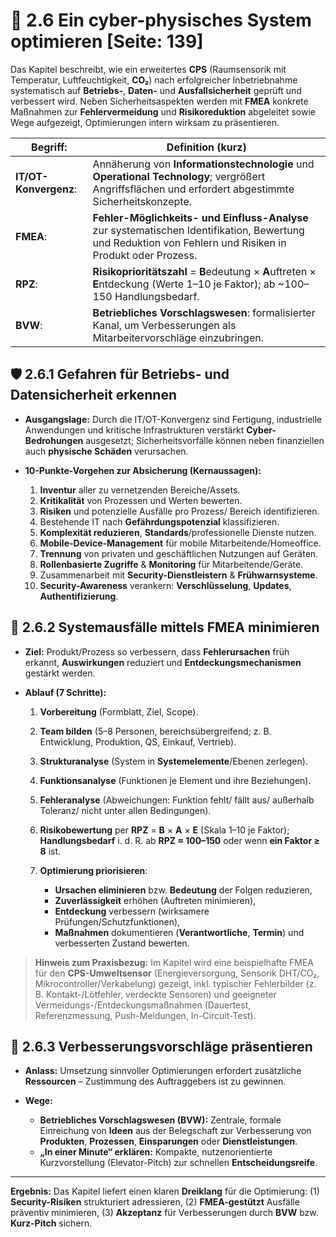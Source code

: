 # 🔧 2.6 Ein cyber-physisches System optimieren [Seite: 139]

Das Kapitel beschreibt, wie ein erweitertes **CPS** (Raumsensorik mit Temperatur, Luftfeuchtigkeit, **CO₂**) nach erfolgreicher Inbetriebnahme systematisch auf **Betriebs-**, **Daten-** und **Ausfallsicherheit** geprüft und verbessert wird. Neben Sicherheitsaspekten werden mit **FMEA** konkrete Maßnahmen zur **Fehlervermeidung** und **Risikoreduktion** abgeleitet sowie Wege aufgezeigt, Optimierungen intern wirksam zu präsentieren. 

| **Begriff**:          | **Definition (kurz)**                                                                                                                                     |
| --------------------- | --------------------------------------------------------------------------------------------------------------------------------------------------------- |
| **IT/OT-Konvergenz**: | Annäherung von **Informationstechnologie** und **Operational Technology**; vergrößert Angriffsflächen und erfordert abgestimmte Sicherheitskonzepte.      |
| **FMEA**:             | **Fehler-Möglichkeits- und Einfluss-Analyse** zur systematischen Identifikation, Bewertung und Reduktion von Fehlern und Risiken in Produkt oder Prozess. |
| **RPZ**:              | **Risikoprioritätszahl** = **B**edeutung × **A**uftreten × **E**ntdeckung (Werte 1–10 je Faktor); ab ~100–150 Handlungsbedarf.                            |
| **BVW**:              | **Betriebliches Vorschlagswesen**: formalisierter Kanal, um Verbesserungen als Mitarbeitervorschläge einzubringen.                                        |

## 🛡️ 2.6.1 Gefahren für Betriebs- und Datensicherheit erkennen

* **Ausgangslage:** Durch die IT/OT-Konvergenz sind Fertigung, industrielle Anwendungen und kritische Infrastrukturen verstärkt **Cyber-Bedrohungen** ausgesetzt; Sicherheitsvorfälle können neben finanziellen auch **physische Schäden** verursachen.
* **10-Punkte-Vorgehen zur Absicherung (Kernaussagen):**

  1. **Inventur** aller zu vernetzenden Bereiche/Assets.
  2. **Kritikalität** von Prozessen und Werten bewerten.
  3. **Risiken** und potenzielle Ausfälle pro Prozess/ Bereich identifizieren.
  4. Bestehende IT nach **Gefährdungspotenzial** klassifizieren.
  5. **Komplexität reduzieren**, **Standards**/professionelle Dienste nutzen.
  6. **Mobile-Device-Management** für mobile Mitarbeitende/Homeoffice.
  7. **Trennung** von privaten und geschäftlichen Nutzungen auf Geräten.
  8. **Rollenbasierte Zugriffe** & **Monitoring** für Mitarbeitende/Geräte.
  9. Zusammenarbeit mit **Security-Dienstleistern** & **Frühwarnsysteme**.
  10. **Security-Awareness** verankern: **Verschlüsselung**, **Updates**, **Authentifizierung**. 

## 🧩 2.6.2 Systemausfälle mittels FMEA minimieren

* **Ziel:** Produkt/Prozess so verbessern, dass **Fehlerursachen** früh erkannt, **Auswirkungen** reduziert und **Entdeckungsmechanismen** gestärkt werden.
* **Ablauf (7 Schritte):**

  1. **Vorbereitung** (Formblatt, Ziel, Scope).
  2. **Team bilden** (5–8 Personen, bereichsübergreifend; z. B. Entwicklung, Produktion, QS, Einkauf, Vertrieb).
  3. **Strukturanalyse** (System in **Systemelemente**/Ebenen zerlegen).
  4. **Funktionsanalyse** (Funktionen je Element und ihre Beziehungen).
  5. **Fehleranalyse** (Abweichungen: Funktion fehlt/ fällt aus/ außerhalb Toleranz/ nicht unter allen Bedingungen).
  6. **Risikobewertung** per **RPZ** = **B** × **A** × **E** (Skala 1–10 je Faktor); **Handlungsbedarf** i. d. R. ab **RPZ ≈ 100–150** oder wenn **ein Faktor ≥ 8** ist.
  7. **Optimierung priorisieren**:

     * **Ursachen eliminieren** bzw. **Bedeutung** der Folgen reduzieren,
     * **Zuverlässigkeit** erhöhen (Auftreten minimieren),
     * **Entdeckung** verbessern (wirksamere Prüfungen/Schutzfunktionen),
     * **Maßnahmen** dokumentieren (**Verantwortliche**, **Termin**) und verbesserten Zustand bewerten. 

> **Hinweis zum Praxisbezug:** Im Kapitel wird eine beispielhafte FMEA für den **CPS-Umweltsensor** (Energieversorgung, Sensorik DHT/CO₂, Mikrocontroller/Verkabelung) gezeigt, inkl. typischer Fehlerbilder (z. B. Kontakt-/Lötfehler, verdeckte Sensoren) und geeigneter Vermeidungs-/Entdeckungsmaßnahmen (Dauertest, Referenzmessung, Push-Meldungen, In-Circuit-Test). 

## 📣 2.6.3 Verbesserungsvorschläge präsentieren

* **Anlass:** Umsetzung sinnvoller Optimierungen erfordert zusätzliche **Ressourcen** – Zustimmung des Auftraggebers ist zu gewinnen.
* **Wege:**

  * **Betriebliches Vorschlagswesen (BVW):** Zentrale, formale Einreichung von **Ideen** aus der Belegschaft zur Verbesserung von **Produkten**, **Prozessen**, **Einsparungen** oder **Dienstleistungen**.
  * **„In einer Minute“ erklären:** Kompakte, nutzenorientierte Kurzvorstellung (Elevator-Pitch) zur schnellen **Entscheidungsreife**. 

---

**Ergebnis:** Das Kapitel liefert einen klaren **Dreiklang** für die Optimierung: (1) **Security-Risiken** strukturiert adressieren, (2) **FMEA-gestützt** Ausfälle präventiv minimieren, (3) **Akzeptanz** für Verbesserungen durch **BVW** bzw. **Kurz-Pitch** sichern. 
